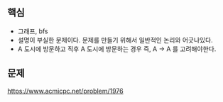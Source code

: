 ## 핵심

- 그래프, bfs
- 설명이 부실한 문제이다. 문제를 만들기 위해서 일반적인 논리와 어긋나있다.
- A 도시에 방문하고 직후 A 도시에 방문하는 경우 즉, A -> A 를 고려해야한다.

## 문제

https://www.acmicpc.net/problem/1976
